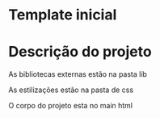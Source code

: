 # Template inicial

# Descrição do projeto

As bibliotecas externas estão na pasta lib

As estilizações estão na pasta de css

O corpo do projeto esta no main html




